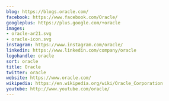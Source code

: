 ```yaml
---
blog: https://blogs.oracle.com/
facebook: https://www.facebook.com/Oracle/
googleplus: https://plus.google.com/+oracle
images:
- oracle-ar21.svg
- oracle-icon.svg
instagram: https://www.instagram.com/oracle/
linkedin: https://www.linkedin.com/company/oracle
logohandle: oracle
sort: oracle
title: Oracle
twitter: oracle
website: https://www.oracle.com/
wikipedia: https://en.wikipedia.org/wiki/Oracle_Corporation
youtube: http://www.youtube.com/oracle/
---
```

